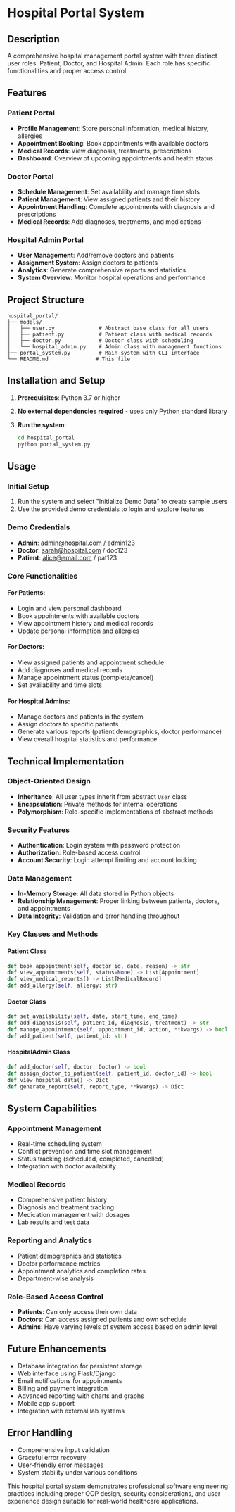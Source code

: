 # Hospital Portal System

## Description
A comprehensive hospital management portal system with three distinct user roles: Patient, Doctor, and Hospital Admin. Each role has specific functionalities and proper access control.

## Features

### Patient Portal
- **Profile Management**: Store personal information, medical history, allergies
- **Appointment Booking**: Book appointments with available doctors
- **Medical Records**: View diagnosis, treatments, prescriptions
- **Dashboard**: Overview of upcoming appointments and health status

### Doctor Portal
- **Schedule Management**: Set availability and manage time slots
- **Patient Management**: View assigned patients and their history
- **Appointment Handling**: Complete appointments with diagnosis and prescriptions
- **Medical Records**: Add diagnoses, treatments, and medications

### Hospital Admin Portal
- **User Management**: Add/remove doctors and patients
- **Assignment System**: Assign doctors to patients
- **Analytics**: Generate comprehensive reports and statistics
- **System Overview**: Monitor hospital operations and performance

## Project Structure
```
hospital_portal/
├── models/
│   ├── user.py              # Abstract base class for all users
│   ├── patient.py           # Patient class with medical records
│   ├── doctor.py            # Doctor class with scheduling
│   └── hospital_admin.py    # Admin class with management functions
├── portal_system.py         # Main system with CLI interface
└── README.md               # This file
```

## Installation and Setup

1. **Prerequisites**: Python 3.7 or higher

2. **No external dependencies required** - uses only Python standard library

3. **Run the system**:
   ```bash
   cd hospital_portal
   python portal_system.py
   ```

## Usage

### Initial Setup
1. Run the system and select "Initialize Demo Data" to create sample users
2. Use the provided demo credentials to login and explore features

### Demo Credentials
- **Admin**: admin@hospital.com / admin123
- **Doctor**: sarah@hospital.com / doc123  
- **Patient**: alice@email.com / pat123

### Core Functionalities

#### For Patients:
- Login and view personal dashboard
- Book appointments with available doctors
- View appointment history and medical records
- Update personal information and allergies

#### For Doctors:
- View assigned patients and appointment schedule
- Add diagnoses and medical records
- Manage appointment status (complete/cancel)
- Set availability and time slots

#### For Hospital Admins:
- Manage doctors and patients in the system
- Assign doctors to specific patients
- Generate various reports (patient demographics, doctor performance)
- View overall hospital statistics and performance

## Technical Implementation

### Object-Oriented Design
- **Inheritance**: All user types inherit from abstract `User` class
- **Encapsulation**: Private methods for internal operations
- **Polymorphism**: Role-specific implementations of abstract methods

### Security Features
- **Authentication**: Login system with password protection
- **Authorization**: Role-based access control
- **Account Security**: Login attempt limiting and account locking

### Data Management
- **In-Memory Storage**: All data stored in Python objects
- **Relationship Management**: Proper linking between patients, doctors, and appointments
- **Data Integrity**: Validation and error handling throughout

### Key Classes and Methods

#### Patient Class
```python
def book_appointment(self, doctor_id, date, reason) -> str
def view_appointments(self, status=None) -> List[Appointment]
def view_medical_reports() -> List[MedicalRecord]
def add_allergy(self, allergy: str)
```

#### Doctor Class
```python
def set_availability(self, date, start_time, end_time)
def add_diagnosis(self, patient_id, diagnosis, treatment) -> str
def manage_appointment(self, appointment_id, action, **kwargs) -> bool
def add_patient(self, patient_id: str)
```

#### HospitalAdmin Class
```python
def add_doctor(self, doctor: Doctor) -> bool
def assign_doctor_to_patient(self, patient_id, doctor_id) -> bool
def view_hospital_data() -> Dict
def generate_report(self, report_type, **kwargs) -> Dict
```

## System Capabilities

### Appointment Management
- Real-time scheduling system
- Conflict prevention and time slot management
- Status tracking (scheduled, completed, cancelled)
- Integration with doctor availability

### Medical Records
- Comprehensive patient history
- Diagnosis and treatment tracking
- Medication management with dosages
- Lab results and test data

### Reporting and Analytics
- Patient demographics and statistics
- Doctor performance metrics
- Appointment analytics and completion rates
- Department-wise analysis

### Role-Based Access Control
- **Patients**: Can only access their own data
- **Doctors**: Can access assigned patients and own schedule
- **Admins**: Have varying levels of system access based on admin level

## Future Enhancements
- Database integration for persistent storage
- Web interface using Flask/Django
- Email notifications for appointments
- Billing and payment integration
- Advanced reporting with charts and graphs
- Mobile app support
- Integration with external lab systems

## Error Handling
- Comprehensive input validation
- Graceful error recovery
- User-friendly error messages
- System stability under various conditions

This hospital portal system demonstrates professional software engineering practices including proper OOP design, security considerations, and user experience design suitable for real-world healthcare applications.
